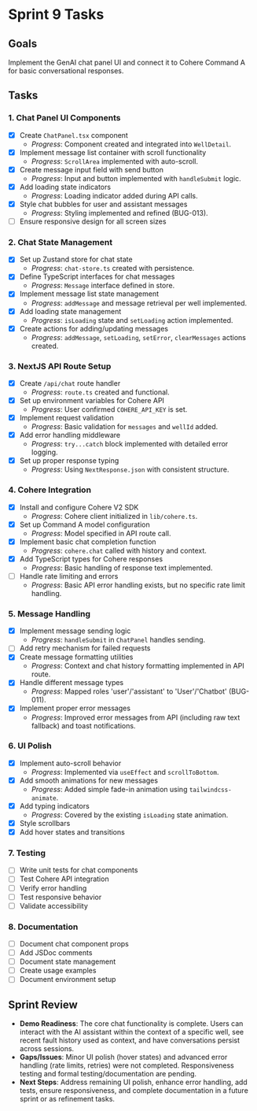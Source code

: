 # Sprint 9 Tasks

## Goals
Implement the GenAI chat panel UI and connect it to Cohere Command A for basic conversational responses.

## Tasks

### 1. Chat Panel UI Components
- [x] Create `ChatPanel.tsx` component
  - *Progress*: Component created and integrated into `WellDetail`.
- [x] Implement message list container with scroll functionality
  - *Progress*: `ScrollArea` implemented with auto-scroll.
- [x] Create message input field with send button
  - *Progress*: Input and button implemented with `handleSubmit` logic.
- [x] Add loading state indicators
  - *Progress*: Loading indicator added during API calls.
- [x] Style chat bubbles for user and assistant messages
  - *Progress*: Styling implemented and refined (BUG-013).
- [ ] Ensure responsive design for all screen sizes

### 2. Chat State Management
- [x] Set up Zustand store for chat state
  - *Progress*: `chat-store.ts` created with persistence.
- [x] Define TypeScript interfaces for chat messages
  - *Progress*: `Message` interface defined in store.
- [x] Implement message list state management
  - *Progress*: `addMessage` and message retrieval per well implemented.
- [x] Add loading state management
  - *Progress*: `isLoading` state and `setLoading` action implemented.
- [x] Create actions for adding/updating messages
  - *Progress*: `addMessage`, `setLoading`, `setError`, `clearMessages` actions created.

### 3. NextJS API Route Setup
- [x] Create `/api/chat` route handler
  - *Progress*: `route.ts` created and functional.
- [x] Set up environment variables for Cohere API
  - *Progress*: User confirmed `COHERE_API_KEY` is set.
- [x] Implement request validation
  - *Progress*: Basic validation for `messages` and `wellId` added.
- [x] Add error handling middleware
  - *Progress*: `try...catch` block implemented with detailed error logging.
- [x] Set up proper response typing
  - *Progress*: Using `NextResponse.json` with consistent structure.

### 4. Cohere Integration
- [x] Install and configure Cohere V2 SDK
  - *Progress*: Cohere client initialized in `lib/cohere.ts`.
- [x] Set up Command A model configuration
  - *Progress*: Model specified in API route call.
- [x] Implement basic chat completion function
  - *Progress*: `cohere.chat` called with history and context.
- [x] Add TypeScript types for Cohere responses
  - *Progress*: Basic handling of response text implemented.
- [ ] Handle rate limiting and errors
  - *Progress*: Basic API error handling exists, but no specific rate limit handling.

### 5. Message Handling
- [x] Implement message sending logic
  - *Progress*: `handleSubmit` in `ChatPanel` handles sending.
- [ ] Add retry mechanism for failed requests
- [x] Create message formatting utilities
  - *Progress*: Context and chat history formatting implemented in API route.
- [x] Handle different message types
  - *Progress*: Mapped roles 'user'/'assistant' to 'User'/'Chatbot' (BUG-011).
- [x] Implement proper error messages
  - *Progress*: Improved error messages from API (including raw text fallback) and toast notifications.

### 6. UI Polish
- [x] Implement auto-scroll behavior
  - *Progress*: Implemented via `useEffect` and `scrollToBottom`.
- [x] Add smooth animations for new messages
  - *Progress*: Added simple fade-in animation using `tailwindcss-animate`.
- [x] Add typing indicators
  - *Progress*: Covered by the existing `isLoading` state animation.
- [x] Style scrollbars
- [x] Add hover states and transitions

### 7. Testing
- [ ] Write unit tests for chat components
- [ ] Test Cohere API integration
- [ ] Verify error handling
- [ ] Test responsive behavior
- [ ] Validate accessibility

### 8. Documentation
- [ ] Document chat component props
- [ ] Add JSDoc comments
- [ ] Document state management
- [ ] Create usage examples
- [ ] Document environment setup

## Sprint Review
- **Demo Readiness**: The core chat functionality is complete. Users can interact with the AI assistant within the context of a specific well, see recent fault history used as context, and have conversations persist across sessions.
- **Gaps/Issues**: Minor UI polish (hover states) and advanced error handling (rate limits, retries) were not completed. Responsiveness testing and formal testing/documentation are pending.
- **Next Steps**: Address remaining UI polish, enhance error handling, add tests, ensure responsiveness, and complete documentation in a future sprint or as refinement tasks. 